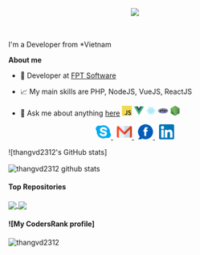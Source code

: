 <p align="center"><a href="https://github.com/thangvd2312"><img width="30%" src="./assets/images/IMG_9101.JPG" /></a></p>

<br />

I'm a Developer from *Vietnam

**About me**

- 💼 Developer at [FPT Software](https://www.fpt-software.com/)

- 📈 My main skills are PHP, NodeJS, VueJS, ReactJS

- 💬 Ask me about anything [here](https://github.com/thangvd2312/thangvd2312/issues)
<code><img height="20" src="https://raw.githubusercontent.com/github/explore/80688e429a7d4ef2fca1e82350fe8e3517d3494d/topics/javascript/javascript.png"></code>
<code><img height="20" src="https://raw.githubusercontent.com/github/explore/80688e429a7d4ef2fca1e82350fe8e3517d3494d/topics/vue/vue.png"></code>
<code><img height="20" src="https://raw.githubusercontent.com/github/explore/80688e429a7d4ef2fca1e82350fe8e3517d3494d/topics/react/react.png"></code>
<code><img height="20" src="https://raw.githubusercontent.com/github/explore/5c058a388828bb5fde0bcafd4bc867b5bb3f26f3/topics/php/php.png"></code>
<code><img height="20" src="https://raw.githubusercontent.com/github/explore/80688e429a7d4ef2fca1e82350fe8e3517d3494d/topics/nodejs/nodejs.png"></code> 
<p align="center">
  <a href="https://join.skype.com/invite/l2jqOdQCigJL" target="_blank">
    <img alt="Skype me" src="skype.png" width="30" />
  </a>
  <span>&nbsp;</span>
  <a href="mailto:thangvd2312@gmail.co" target="_blank">
    <img alt="Email me" src="gmail.png" width="30" />
  </a>
  <span>&nbsp;</span>
  <a href="https://www.facebook.com/profile.php?id=100017448736183" target="_blank">
    <img alt="My Facebook" src="fb.png" width="30" />
  </a>
  <span>&nbsp;</span>
  <a href="https://www.linkedin.com/in/thang-vu-b916b6119/" target="_blank">
    <img alt="My LinkedIn" src="linkedin.png" width="30" />
  </a>
</p>
<p>![thangvd2312's GitHub stats]</p>
<img align="center" src="https://github-readme-stats.vercel.app/api?username=thangvd2312&show_icons=true&theme=radical&count_private=true" alt="thangvd2312 github stats" />

#### Top Repositories



<a href="https://github.com/thangvd2312/videomakers">
  <img align="center" src="https://github-readme-stats.vercel.app/api/pin/?username=thangvd2312&repo=videomakers&theme=buefy" />
</a>

<a href="https://github.com/hoangcongst/liftu-frontend">
  <img align="center" src="https://github-readme-stats.vercel.app/api/pin/?username=hoangcongst&repo=liftu-frontend&theme=buefy" />
</a>

#### ![My CodersRank profile]
<img align="center" src="https://cr-ss-service.azurewebsites.net/api/ScreenShot?widget=summary&username=thangvd2312&branding=false" alt="thangvd2312" />

